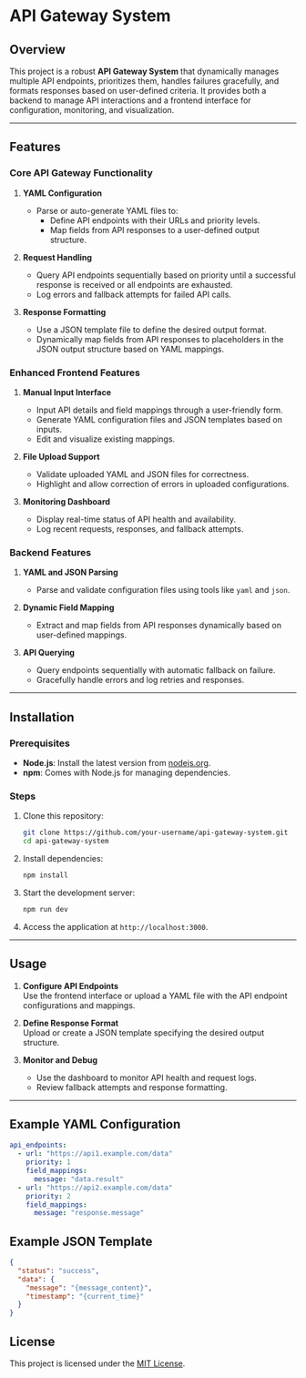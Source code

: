 # API Gateway System

## Overview  
This project is a robust **API Gateway System** that dynamically manages multiple API endpoints, prioritizes them, handles failures gracefully, and formats responses based on user-defined criteria. It provides both a backend to manage API interactions and a frontend interface for configuration, monitoring, and visualization.

---

## Features

### **Core API Gateway Functionality**
1. **YAML Configuration**  
   - Parse or auto-generate YAML files to:
     - Define API endpoints with their URLs and priority levels.
     - Map fields from API responses to a user-defined output structure.

2. **Request Handling**  
   - Query API endpoints sequentially based on priority until a successful response is received or all endpoints are exhausted.
   - Log errors and fallback attempts for failed API calls.

3. **Response Formatting**  
   - Use a JSON template file to define the desired output format.
   - Dynamically map fields from API responses to placeholders in the JSON output structure based on YAML mappings.

### **Enhanced Frontend Features**
1. **Manual Input Interface**  
   - Input API details and field mappings through a user-friendly form.
   - Generate YAML configuration files and JSON templates based on inputs.
   - Edit and visualize existing mappings.

2. **File Upload Support**  
   - Validate uploaded YAML and JSON files for correctness.
   - Highlight and allow correction of errors in uploaded configurations.

3. **Monitoring Dashboard**  
   - Display real-time status of API health and availability.
   - Log recent requests, responses, and fallback attempts.

### **Backend Features**
1. **YAML and JSON Parsing**  
   - Parse and validate configuration files using tools like `yaml` and `json`.

2. **Dynamic Field Mapping**  
   - Extract and map fields from API responses dynamically based on user-defined mappings.

3. **API Querying**  
   - Query endpoints sequentially with automatic fallback on failure.
   - Gracefully handle errors and log retries and responses.

---

## Installation

### Prerequisites
- **Node.js**: Install the latest version from [nodejs.org](https://nodejs.org).
- **npm**: Comes with Node.js for managing dependencies.

### Steps
1. Clone this repository:
   ```bash
   git clone https://github.com/your-username/api-gateway-system.git
   cd api-gateway-system
   ```

2. Install dependencies:
   ```bash
   npm install
   ```

3. Start the development server:
   ```bash
   npm run dev
   ```

4. Access the application at `http://localhost:3000`.

---

## Usage

1. **Configure API Endpoints**  
   Use the frontend interface or upload a YAML file with the API endpoint configurations and mappings.

2. **Define Response Format**  
   Upload or create a JSON template specifying the desired output structure.

3. **Monitor and Debug**  
   - Use the dashboard to monitor API health and request logs.
   - Review fallback attempts and response formatting.

---

## Example YAML Configuration

```yaml
api_endpoints:
  - url: "https://api1.example.com/data"
    priority: 1
    field_mappings:
      message: "data.result"
  - url: "https://api2.example.com/data"
    priority: 2
    field_mappings:
      message: "response.message"
```

## Example JSON Template

```json
{
  "status": "success",
  "data": {
    "message": "{message_content}",
    "timestamp": "{current_time}"
  }
}
```

## License  
This project is licensed under the [MIT License](LICENSE).  
